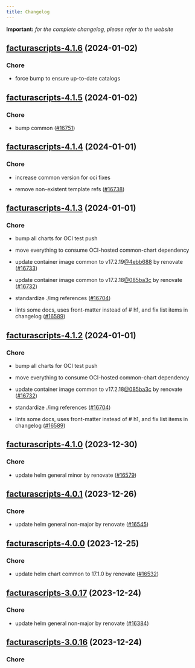 ```yaml
---
title: Changelog
---
```


**Important:**
*for the complete changelog, please refer to the website*



## [facturascripts-4.1.6](https://github.com/truecharts/charts/compare/facturascripts-4.1.5...facturascripts-4.1.6) (2024-01-02)

### Chore



- force bump to ensure up-to-date catalogs


## [facturascripts-4.1.5](https://github.com/truecharts/charts/compare/facturascripts-4.1.4...facturascripts-4.1.5) (2024-01-02)

### Chore



- bump common ([#16751](https://github.com/truecharts/charts/issues/16751))


## [facturascripts-4.1.4](https://github.com/truecharts/charts/compare/facturascripts-4.1.3...facturascripts-4.1.4) (2024-01-01)

### Chore



- increase common version for oci fixes

- remove non-existent template refs ([#16738](https://github.com/truecharts/charts/issues/16738))


## [facturascripts-4.1.3](https://github.com/truecharts/charts/compare/facturascripts-4.1.0...facturascripts-4.1.3) (2024-01-01)

### Chore



- bump all charts for OCI test push

- move everything to consume OCI-hosted common-chart dependency

- update container image common to v17.2.19[@4ebb688](https://github.com/4ebb688) by renovate ([#16733](https://github.com/truecharts/charts/issues/16733))

- update container image common to v17.2.18[@085ba3c](https://github.com/085ba3c) by renovate ([#16732](https://github.com/truecharts/charts/issues/16732))

- standardize ./img references ([#16704](https://github.com/truecharts/charts/issues/16704))

- lints some docs, uses front-matter instead of # h1, and fix list items in changelog ([#16589](https://github.com/truecharts/charts/issues/16589))


## [facturascripts-4.1.2](https://github.com/truecharts/charts/compare/facturascripts-4.1.0...facturascripts-4.1.2) (2024-01-01)

### Chore



- bump all charts for OCI test push

- move everything to consume OCI-hosted common-chart dependency

- update container image common to v17.2.18[@085ba3c](https://github.com/085ba3c) by renovate ([#16732](https://github.com/truecharts/charts/issues/16732))

- standardize ./img references ([#16704](https://github.com/truecharts/charts/issues/16704))

- lints some docs, uses front-matter instead of # h1, and fix list items in changelog ([#16589](https://github.com/truecharts/charts/issues/16589))
## [facturascripts-4.1.0](https://github.com/truecharts/charts/compare/facturascripts-4.0.1...facturascripts-4.1.0) (2023-12-30)

### Chore

- update helm general minor by renovate ([#16579](https://github.com/truecharts/charts/issues/16579))

## [facturascripts-4.0.1](https://github.com/truecharts/charts/compare/facturascripts-4.0.0...facturascripts-4.0.1) (2023-12-26)

### Chore

- update helm general non-major by renovate ([#16545](https://github.com/truecharts/charts/issues/16545))

## [facturascripts-4.0.0](https://github.com/truecharts/charts/compare/facturascripts-3.0.17...facturascripts-4.0.0) (2023-12-25)

### Chore

- update helm chart common to 17.1.0 by renovate ([#16532](https://github.com/truecharts/charts/issues/16532))

## [facturascripts-3.0.17](https://github.com/truecharts/charts/compare/facturascripts-3.0.16...facturascripts-3.0.17) (2023-12-24)

### Chore

- update helm general non-major by renovate ([#16384](https://github.com/truecharts/charts/issues/16384))

## [facturascripts-3.0.16](https://github.com/truecharts/charts/compare/facturascripts-3.0.15...facturascripts-3.0.16) (2023-12-24)

### Chore

